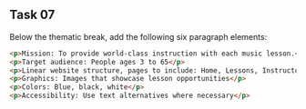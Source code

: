 ## Task 07
Below the thematic break, add the following six paragraph elements:

```html
<p>Mission: To provide world-class instruction with each music lesson.</p>
<p>Target audience: People ages 3 to 65</p>
<p>Linear website structure, pages to include: Home, Lessons, Instructors, Rentals, Contact</p>
<p>Graphics: Images that showcase lesson opportunities</p>
<p>Colors: Blue, black, white</p>
<p>Accessibility: Use text alternatives where necessary</p>
```
